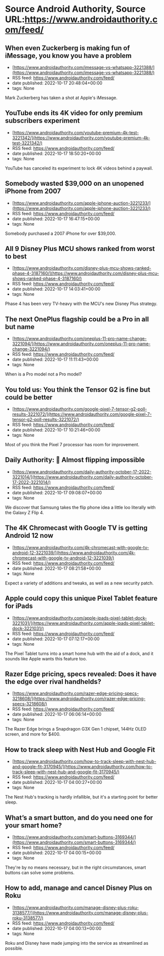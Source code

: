 # Source Android Authority, Source URL:https://www.androidauthority.com/feed/

## When even Zuckerberg is making fun of iMessage, you know you have a problem
 - [https://www.androidauthority.com/imessage-vs-whatsapp-3221388/](https://www.androidauthority.com/imessage-vs-whatsapp-3221388/)
 - RSS feed: https://www.androidauthority.com/feed/
 - date published: 2022-10-17 20:48:04+00:00
 - tags: None

Mark Zuckerberg has taken a shot at Apple's iMessage.

## YouTube ends its 4K video for only premium subscribers experiment
 - [https://www.androidauthority.com/youtube-premium-4k-test-3221342/](https://www.androidauthority.com/youtube-premium-4k-test-3221342/)
 - RSS feed: https://www.androidauthority.com/feed/
 - date published: 2022-10-17 18:50:20+00:00
 - tags: None

YouTube has canceled its experiment to lock 4K videos behind a paywall.

## Somebody wasted $39,000 on an unopened iPhone from 2007
 - [https://www.androidauthority.com/apple-iphone-auction-3221233/](https://www.androidauthority.com/apple-iphone-auction-3221233/)
 - RSS feed: https://www.androidauthority.com/feed/
 - date published: 2022-10-17 16:47:15+00:00
 - tags: None

Somebody purchased a 2007 iPhone for over $39,000.

## All 9 Disney Plus MCU shows ranked from worst to best
 - [https://www.androidauthority.com/disney-plus-mcu-shows-ranked-phase-4-3187160/](https://www.androidauthority.com/disney-plus-mcu-shows-ranked-phase-4-3187160/)
 - RSS feed: https://www.androidauthority.com/feed/
 - date published: 2022-10-17 14:03:41+00:00
 - tags: None

Phase 4 has been very TV-heavy with the MCU's new Disney Plus strategy.

## The next OnePlus flagship could be a Pro in all but name
 - [https://www.androidauthority.com/oneplus-11-pro-name-change-3221094/](https://www.androidauthority.com/oneplus-11-pro-name-change-3221094/)
 - RSS feed: https://www.androidauthority.com/feed/
 - date published: 2022-10-17 11:11:43+00:00
 - tags: None

When is a Pro model not a Pro model?

## You told us: You think the Tensor G2 is fine but could be better
 - [https://www.androidauthority.com/google-pixel-7-tensor-g2-poll-results-3221072/](https://www.androidauthority.com/google-pixel-7-tensor-g2-poll-results-3221072/)
 - RSS feed: https://www.androidauthority.com/feed/
 - date published: 2022-10-17 10:21:46+00:00
 - tags: None

Most of you think the Pixel 7 processor has room for improvement.

## Daily Authority: 👏 Almost flipping impossible
 - [https://www.androidauthority.com/daily-authority-october-17-2022-3221014/](https://www.androidauthority.com/daily-authority-october-17-2022-3221014/)
 - RSS feed: https://www.androidauthority.com/feed/
 - date published: 2022-10-17 09:08:07+00:00
 - tags: None

We discover that Samsung takes the flip phone idea a little loo literally with the Galaxy Z Flip 4.

## The 4K Chromecast with Google TV is getting Android 12 now
 - [https://www.androidauthority.com/4k-chromecast-with-google-tv-android-12-3221039/](https://www.androidauthority.com/4k-chromecast-with-google-tv-android-12-3221039/)
 - RSS feed: https://www.androidauthority.com/feed/
 - date published: 2022-10-17 08:21:58+00:00
 - tags: None

Expect a variety of additions and tweaks, as well as a new security patch.

## Apple could copy this unique Pixel Tablet feature for iPads
 - [https://www.androidauthority.com/apple-ipads-pixel-tablet-dock-3221031/](https://www.androidauthority.com/apple-ipads-pixel-tablet-dock-3221031/)
 - RSS feed: https://www.androidauthority.com/feed/
 - date published: 2022-10-17 07:12:17+00:00
 - tags: None

The Pixel Tablet turns into a smart home hub with the aid of a dock, and it sounds like Apple wants this feature too.

## Razer Edge pricing, specs revealed: Does it have the edge over rival handhelds?
 - [https://www.androidauthority.com/razer-edge-pricing-specs-3218608/](https://www.androidauthority.com/razer-edge-pricing-specs-3218608/)
 - RSS feed: https://www.androidauthority.com/feed/
 - date published: 2022-10-17 06:06:14+00:00
 - tags: None

The Razer Edge brings a Snapdragon G3X Gen 1 chipset, 144Hz OLED screen, and more for $400.

## How to track sleep with Nest Hub and Google Fit
 - [https://www.androidauthority.com/how-to-track-sleep-with-nest-hub-and-google-fit-3170945/](https://www.androidauthority.com/how-to-track-sleep-with-nest-hub-and-google-fit-3170945/)
 - RSS feed: https://www.androidauthority.com/feed/
 - date published: 2022-10-17 04:00:27+00:00
 - tags: None

The Nest Hub's tracking is hardly infallible, but it's a starting point for better sleep.

## What’s a smart button, and do you need one for your smart home?
 - [https://www.androidauthority.com/smart-buttons-3169344/](https://www.androidauthority.com/smart-buttons-3169344/)
 - RSS feed: https://www.androidauthority.com/feed/
 - date published: 2022-10-17 04:00:15+00:00
 - tags: None

They're by no means necessary, but in the right circumstances, smart buttons can solve some problems.

## How to add, manage and cancel Disney Plus on Roku
 - [https://www.androidauthority.com/manage-disney-plus-roku-3138577/](https://www.androidauthority.com/manage-disney-plus-roku-3138577/)
 - RSS feed: https://www.androidauthority.com/feed/
 - date published: 2022-10-17 04:00:13+00:00
 - tags: None

Roku and Disney have made jumping into the service as streamlined as possible.
